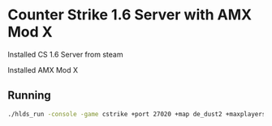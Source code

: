 # Counter Strike 1.6 Server with AMX Mod X

Installed CS 1.6 Server from steam

Installed AMX Mod X

## Running

```bash
./hlds_run -console -game cstrike +port 27020 +map de_dust2 +maxplayers 32 -pingboost 1
```
